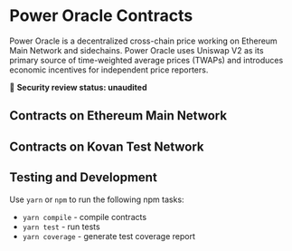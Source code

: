 # Power Oracle Contracts

Power Oracle is a decentralized cross-chain price working on Ethereum Main Network and sidechains. Power Oracle uses Uniswap V2 as its primary source of time-weighted average prices (TWAPs) and introduces economic incentives for independent price reporters.

🚨 **Security review status: unaudited**

## Contracts on Ethereum Main Network

## Contracts on Kovan Test Network

## Testing and Development

Use `yarn` or `npm` to run the following npm tasks:

- `yarn compile` - compile contracts
- `yarn test` - run tests
- `yarn coverage` - generate test coverage report
